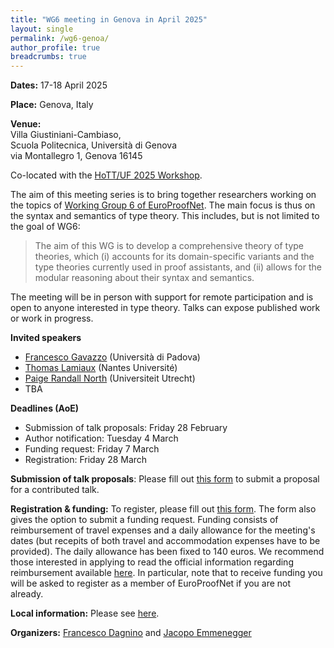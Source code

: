```yaml
---
title: "WG6 meeting in Genova in April 2025"
layout: single
permalink: /wg6-genoa/
author_profile: true
breadcrumbs: true
---
```


**Dates:** 17-18 April 2025

**Place:** Genova, Italy

**Venue:**  
Villa Giustiniani-Cambiaso,  
Scuola Politecnica, Università di Genova  
via Montallegro 1, Genova 16145  

Co-located with the [HoTT/UF 2025 Workshop](https://hott-uf.github.io/2025/).  

The aim of this meeting series is to bring together researchers working on the topics of [Working Group 6 of EuroProofNet](https://europroofnet.github.io/wg6/). The main focus is thus on the syntax and semantics of type theory.
This includes, but is not limited to the goal of WG6:

> The aim of this WG is to develop a comprehensive theory of type theories, which (i) accounts for its domain-specific variants and the type theories currently used in proof assistants, and (ii) allows for the modular reasoning about their syntax and semantics.

The meeting will be in person with support for remote participation and is open to anyone interested in type theory. Talks can expose published work or work in progress.


**Invited speakers**

* [Francesco Gavazzo](https://sites.google.com/view/francescogavazzo/home) (Università di Padova)
* [Thomas Lamiaux](https://thomas-lamiaux.github.io/) (Nantes Université)
* [Paige Randall North](https://paigenorth.github.io/) (Universiteit Utrecht)
* TBA


**Deadlines (AoE)**

* Submission of talk proposals: Friday 28 February
* Author notification: Tuesday 4 March
* Funding request: Friday 7 March
* Registration: Friday 28 March

**Submission of talk proposals**:
Please fill out [this form](https://docs.google.com/forms/d/e/1FAIpQLSe7yLhQDEdegdPDhP0IRlW2p-3KjvP3lT3CbvaEGgbfu9rVCw/viewform?usp=preview) to submit a proposal for a contributed talk.

**Registration & funding:**
To register, please fill out [this form](https://docs.google.com/forms/d/e/1FAIpQLSdaGDgt4Znuzn4mz6mZjoVMQnLgK-2HtbuZX6WupfpxwtRqZg/viewform?usp=preview).
The form also gives the option to submit a funding request.
Funding consists of reimbursement of travel expenses and a daily allowance for the meeting's dates (but recepits of both travel and accommodation expenses have to be provided).
The daily allowance has been fixed to 140 euros.
We recommend those interested in applying to read the official information regarding reimbursement available [here](../reimbursement-rules).
In particular, note that to receive funding you will be asked to register as a member of EuroProofNet if you are not already.

**Local information:** Please see [here](local-info).

**Organizers:** [Francesco Dagnino](https://fdgn.github.io/) and [Jacopo Emmenegger](https://jacopoemmenegger.wordpress.com/)
